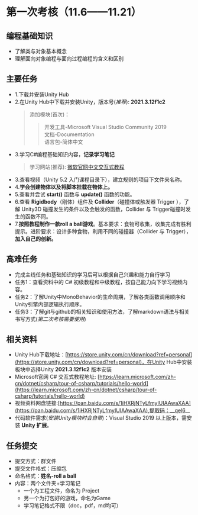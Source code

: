 # 第一次考核（11.6——11.21）
## 编程基础知识
* 了解类与对象基本概念
* 理解面向对象编程与面向过程编程的含义和区别
## 主要任务
* 1.下载并安装Unity Hub
* 2.在Unity Hub中下载并安装Unity，版本号(_推荐_): __2021.3.12f1c2__  
   > 添加模块(首次)：  
   >> 开发工具-Microsoft Visual Studio Community 2019   
   >> 文档-Documentation   
   >> 语言包-简体中文   
* 3.学习C#编程基础知识内容，__记录学习笔记__
   > 学习网站(推荐): [微软官网中文交互式教程](https://learn.microsoft.com/zh-cn/dotnet/csharp/tour-of-csharp/tutorials/hello-world)
* 3.查看视频（Unity 5.2 入门课程目录下），建立规则的项目下文件夹名称。
* 4.__学会创建物体以及将脚本挂载在物体上。__
* 5.查看并尝试 __start()__ 函数与 __update()__ 函数的功能。
* 6.查看 __Rigidbody__（刚体）组件及 __Collider__（碰撞体或触发器 Trigger ），了解 Unity3D 碰撞发生的条件以及会触发的函数，Collider 与 Trigger碰撞时发生的函数不同。
* 7.__按照教程制作一款roll a ball游戏__。基本要求：食物可收集，收集完成有胜利提示。进阶要求：设计多种食物，利用不同的碰撞器（Collider 与 Trigger），__加入自己的创新。__
## 高难任务
* 完成主线任务和基础知识的学习后可以根据自己兴趣和能力自行学习
* 任务1：查看资料中的 C# 初级教程和中级教程，按自己能力向下学习视频内容。
* 任务2：了解Unity中MonoBehavior的生命周期，了解各类函数调用顺序和Unity引擎内部逻辑执行顺序。
* 任务3：了解git与github的相关知识和使用方法，了解markdown语法与相关书写方式(_第二次考核需要使用_)
## 相关资料
* Unity Hub下载地址：[https://store.unity.com/cn/download?ref=personal](https://store.unity.com/cn/download?ref=personal)，在Unity Hub中安装板块中选择Unity __2021.3.12f1c2__ 版本安装
* Microsoft官网 C# 交互式教程地址: [https://learn.microsoft.com/zh-cn/dotnet/csharp/tour-of-csharp/tutorials/hello-world](https://learn.microsoft.com/zh-cn/dotnet/csharp/tour-of-csharp/tutorials/hello-world)
* 视频资料网盘链接:[https://pan.baidu.com/s/1iHXRjNTyLfmyIUIAAwaXAA](https://pan.baidu.com/s/1iHXRjNTyLfmyIUIAAwaXAA),提取码：__qel6__
* 代码软件需求(_安装Unity模块时会自带_)：Visual Studio 2019 以上版本，需安装 __Unity 扩展__。
## 任务提交
* 提交方式：群文件
* 提交文件格式：压缩包
* 命名格式：__姓名-roll a ball__
* 内容：两个文件夹+学习笔记   
   * 一个为工程文件，命名为 Project 
   * 另一个为打包好的游戏，命名为Game
   * 学习笔记格式不限（doc，pdf，md均可）